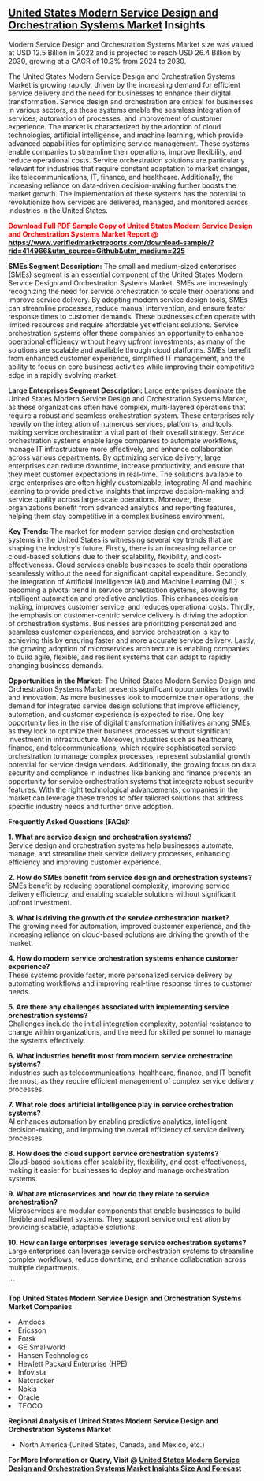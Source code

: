 <h2><a href="https://www.verifiedmarketreports.com/download-sample/?rid=414966&amp;utm_source=Github&amp;utm_medium=225" target="_blank">United States Modern Service Design and Orchestration Systems Market</a> Insights</h2><p>Modern Service Design and Orchestration Systems Market size was valued at USD 12.5 Billion in 2022 and is projected to reach USD 26.4 Billion by 2030, growing at a CAGR of 10.3% from 2024 to 2030.</p><p> <p>The United States Modern Service Design and Orchestration Systems Market is growing rapidly, driven by the increasing demand for efficient service delivery and the need for businesses to enhance their digital transformation. Service design and orchestration are critical for businesses in various sectors, as these systems enable the seamless integration of services, automation of processes, and improvement of customer experience. The market is characterized by the adoption of cloud technologies, artificial intelligence, and machine learning, which provide advanced capabilities for optimizing service management. These systems enable companies to streamline their operations, improve flexibility, and reduce operational costs. Service orchestration solutions are particularly relevant for industries that require constant adaptation to market changes, like telecommunications, IT, finance, and healthcare. Additionally, the increasing reliance on data-driven decision-making further boosts the market growth. The implementation of these systems has the potential to revolutionize how services are delivered, managed, and monitored across industries in the United States. <strong><p><span class=""><span style="color: #ff0000;"><strong>Download Full PDF Sample Copy of United States Modern Service Design and Orchestration Systems Market Report</strong> @ </span><a href="https://www.verifiedmarketreports.com/download-sample/?rid=414966&amp;utm_source=Github&amp;utm_medium=225" target="_blank">https://www.verifiedmarketreports.com/download-sample/?rid=414966&amp;utm_source=Github&amp;utm_medium=225</a></span></p></strong></p> <p><strong>SMEs Segment Description:</strong> The small and medium-sized enterprises (SMEs) segment is an essential component of the United States Modern Service Design and Orchestration Systems Market. SMEs are increasingly recognizing the need for service orchestration to scale their operations and improve service delivery. By adopting modern service design tools, SMEs can streamline processes, reduce manual intervention, and ensure faster response times to customer demands. These businesses often operate with limited resources and require affordable yet efficient solutions. Service orchestration systems offer these companies an opportunity to enhance operational efficiency without heavy upfront investments, as many of the solutions are scalable and available through cloud platforms. SMEs benefit from enhanced customer experience, simplified IT management, and the ability to focus on core business activities while improving their competitive edge in a rapidly evolving market. <p><strong>Large Enterprises Segment Description:</strong> Large enterprises dominate the United States Modern Service Design and Orchestration Systems Market, as these organizations often have complex, multi-layered operations that require a robust and seamless orchestration system. These enterprises rely heavily on the integration of numerous services, platforms, and tools, making service orchestration a vital part of their overall strategy. Service orchestration systems enable large companies to automate workflows, manage IT infrastructure more effectively, and enhance collaboration across various departments. By optimizing service delivery, large enterprises can reduce downtime, increase productivity, and ensure that they meet customer expectations in real-time. The solutions available to large enterprises are often highly customizable, integrating AI and machine learning to provide predictive insights that improve decision-making and service quality across large-scale operations. Moreover, these organizations benefit from advanced analytics and reporting features, helping them stay competitive in a complex business environment. <p><strong>Key Trends:</strong> The market for modern service design and orchestration systems in the United States is witnessing several key trends that are shaping the industry's future. Firstly, there is an increasing reliance on cloud-based solutions due to their scalability, flexibility, and cost-effectiveness. Cloud services enable businesses to scale their operations seamlessly without the need for significant capital expenditure. Secondly, the integration of Artificial Intelligence (AI) and Machine Learning (ML) is becoming a pivotal trend in service orchestration systems, allowing for intelligent automation and predictive analytics. This enhances decision-making, improves customer service, and reduces operational costs. Thirdly, the emphasis on customer-centric service delivery is driving the adoption of orchestration systems. Businesses are prioritizing personalized and seamless customer experiences, and service orchestration is key to achieving this by ensuring faster and more accurate service delivery. Lastly, the growing adoption of microservices architecture is enabling companies to build agile, flexible, and resilient systems that can adapt to rapidly changing business demands. <p><strong>Opportunities in the Market:</strong> The United States Modern Service Design and Orchestration Systems Market presents significant opportunities for growth and innovation. As more businesses look to modernize their operations, the demand for integrated service design solutions that improve efficiency, automation, and customer experience is expected to rise. One key opportunity lies in the rise of digital transformation initiatives among SMEs, as they look to optimize their business processes without significant investment in infrastructure. Moreover, industries such as healthcare, finance, and telecommunications, which require sophisticated service orchestration to manage complex processes, represent substantial growth potential for service design vendors. Additionally, the growing focus on data security and compliance in industries like banking and finance presents an opportunity for service orchestration systems that integrate robust security features. With the right technological advancements, companies in the market can leverage these trends to offer tailored solutions that address specific industry needs and further drive adoption. <p><strong>Frequently Asked Questions (FAQs):</strong></p> <p><strong>1. What are service design and orchestration systems?</strong><br> Service design and orchestration systems help businesses automate, manage, and streamline their service delivery processes, enhancing efficiency and improving customer experience.</p> <p><strong>2. How do SMEs benefit from service design and orchestration systems?</strong><br> SMEs benefit by reducing operational complexity, improving service delivery efficiency, and enabling scalable solutions without significant upfront investment.</p> <p><strong>3. What is driving the growth of the service orchestration market?</strong><br> The growing need for automation, improved customer experience, and the increasing reliance on cloud-based solutions are driving the growth of the market.</p> <p><strong>4. How do modern service orchestration systems enhance customer experience?</strong><br> These systems provide faster, more personalized service delivery by automating workflows and improving real-time response times to customer needs.</p> <p><strong>5. Are there any challenges associated with implementing service orchestration systems?</strong><br> Challenges include the initial integration complexity, potential resistance to change within organizations, and the need for skilled personnel to manage the systems effectively.</p> <p><strong>6. What industries benefit most from modern service orchestration systems?</strong><br> Industries such as telecommunications, healthcare, finance, and IT benefit the most, as they require efficient management of complex service delivery processes.</p> <p><strong>7. What role does artificial intelligence play in service orchestration systems?</strong><br> AI enhances automation by enabling predictive analytics, intelligent decision-making, and improving the overall efficiency of service delivery processes.</p> <p><strong>8. How does the cloud support service orchestration systems?</strong><br> Cloud-based solutions offer scalability, flexibility, and cost-effectiveness, making it easier for businesses to deploy and manage orchestration systems.</p> <p><strong>9. What are microservices and how do they relate to service orchestration?</strong><br> Microservices are modular components that enable businesses to build flexible and resilient systems. They support service orchestration by providing scalable, adaptable solutions.</p> <p><strong>10. How can large enterprises leverage service orchestration systems?</strong><br> Large enterprises can leverage service orchestration systems to streamline complex workflows, reduce downtime, and enhance collaboration across multiple departments.</p> ```</p><p><strong>Top United States Modern Service Design and Orchestration Systems Market Companies</strong></p><div data-test-id=""><p><li>Amdocs</li><li> Ericsson</li><li> Forsk</li><li> GE Smallworld</li><li> Hansen Technologies</li><li> Hewlett Packard Enterprise (HPE)</li><li> Infovista</li><li> Netcracker</li><li> Nokia</li><li> Oracle</li><li> TEOCO</li></p><div><strong>Regional Analysis of&nbsp;United States Modern Service Design and Orchestration Systems Market</strong></div><ul><li dir="ltr"><p dir="ltr">North America&nbsp;(United States, Canada, and Mexico, etc.)</p></li></ul><p><strong>For More Information or Query, Visit @&nbsp;</strong><strong><a href="https://www.verifiedmarketreports.com/product/modern-service-design-and-orchestration-systems-market/?utm_source=Github&amp;utm_medium=225" target="_blank">United States Modern Service Design and Orchestration Systems Market Insights Size And Forecast</a></strong></p></div>
